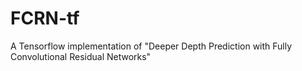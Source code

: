 # FCRN-tf
A Tensorflow implementation of "Deeper Depth Prediction with Fully Convolutional Residual Networks"
